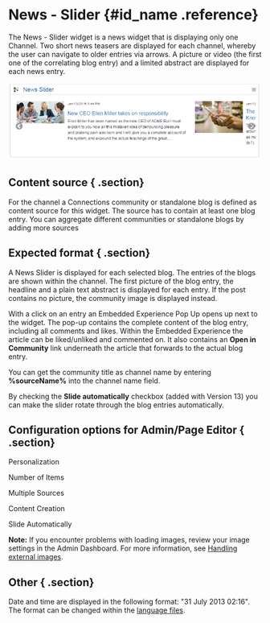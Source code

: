# News - Slider {#id_name .reference}

The News - Slider widget is a news widget that is displaying only one Channel. Two short news teasers are displayed for each channel, whereby the user can navigate to older entries via arrows. A picture or video \(the first one of the correlating blog entry\) and a limited abstract are displayed for each news entry.

![image](images/image084.png)

## Content source { .section}

For the channel a Connections community or standalone blog is defined as content source for this widget. The source has to contain at least one blog entry. You can aggregate different communities or standalone blogs by adding more sources

## Expected format { .section}

A News Slider is displayed for each selected blog. The entries of the blogs are shown within the channel. The first picture of the blog entry, the headline and a plain text abstract is displayed for each entry. If the post contains no picture, the community image is displayed instead.

With a click on an entry an Embedded Experience Pop Up opens up next to the widget. The pop-up contains the complete content of the blog entry, including all comments and likes. Within the Embedded Experience the article can be liked/unliked and commented on. It also contains an **Open in Community** link underneath the article that forwards to the actual blog entry.

You can get the community title as channel name by entering **%sourceName%** into the channel name field.

By checking the **Slide automatically** checkbox \(added with Version 13\) you can make the slider rotate through the blog entries automatically.

## Configuration options for Admin/Page Editor { .section}

Personalization

Number of Items

Multiple Sources

Content Creation

Slide Automatically

**Note:** If you encounter problems with loading images, review your image settings in the Admin Dashboard. For more information, see [Handling external images](cec-handling-external-images.md).

## Other { .section}

Date and time are displayed in the following format: "31 July 2013 02:16". The format can be changed within the [language files](cec-customizethelanguagefile.md#).

